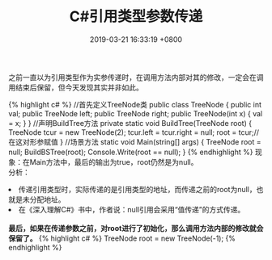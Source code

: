 ﻿---
layout: post
title:  "C#引用类型参数传递"
date:   2019-03-21 16:33:19 +0800
categories: jekyll update
---

之前一直以为引用类型作为实参传递时，在调用方法内部对其的修改，一定会在调用结束后保留，但今天发现其实并非如此。

{% highlight c# %}
//首先定义TreeNode类
public class TreeNode
    {
        public int val;
        public TreeNode left;
        public TreeNode right;
        public TreeNode(int x)
        {
            val = x;
        }
    }
//声明BuildTree方法
private static void BuildTree(TreeNode root)
        {
            TreeNode tcur = new TreeNode(2);
            tcur.left = tcur.right = null;
			root = tcur;//在这对形参赋值
			}
//场景方法
static void Main(string[] args)
        {
		    TreeNode root = null;
		    BuildBSTree(root);
			Console.Write(root == null);
		}
{% endhighlight %}
现象：在Main方法中，最后的输出为true，root仍然是为null。
<br>分析：
<li>传递引用类型时，实际传递的是引用类型的地址，而传递之前的root为null，也就是未分配地址。</li>
<li>在《深入理解C#》书中，作者说：null引用会采用“值传递”的方式传递。</li>
<br><strong>最后，如果在传递参数之前，对root进行了初始化，那么调用方法内部的修改就会保留了。</strong>
{% highlight c# %}
TreeNode root = new TreeNode(-1);
{% endhighlight %}
